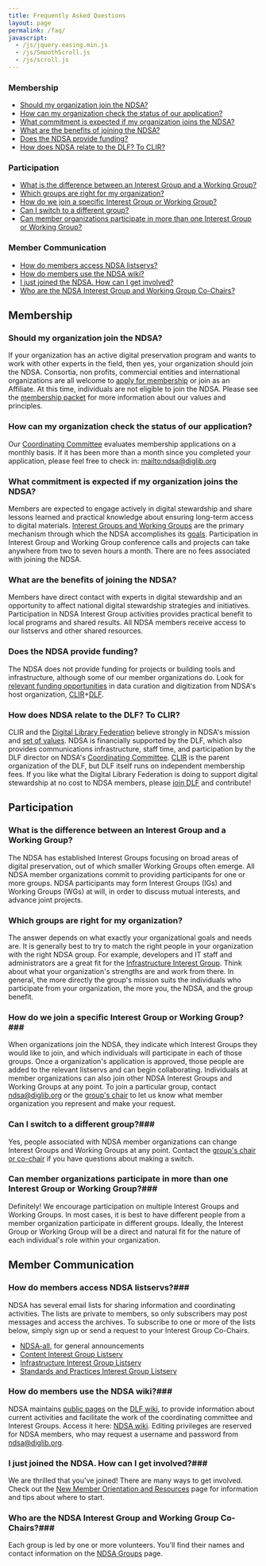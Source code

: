 ```yaml
---
title: Frequently Asked Questions
layout: page
permalink: /faq/
javascript:
  - /js/jquery.easing.min.js
  - /js/SmoothScroll.js
  - /js/scroll.js
---
```


### Membership

- [Should my organization join the NDSA?](#should-my-organization-join-the-ndsa)
- [How can my organization check the status of our application?](#how-can-my-organization-check-the-status-of-our-application)
- [What commitment is expected if my organization joins the NDSA?](#what-commitment-is-expected-if-my-organization-joins-the-ndsa)
- [What are the benefits of joining the NDSA?](#what-are-the-benefits-of-joining-the-ndsa)
- [Does the NDSA provide funding?](#does-the-ndsa-provide-funding)
- [How does NDSA relate to the DLF? To CLIR?](#how-does-ndsa-relate-to-the-dlf-to-clir)

### Participation

- [What is the difference between an Interest Group and a Working Group?](#what-is-the-difference-between-an-interest-group-and-a-working-group)
- [Which groups are right for my organization?](#which-groups-are-right-for-my-organization)
- [How do we join a specific Interest Group or Working Group?](#how-do-we-join-a-specific-interest-group-or-working-group)
- [Can I switch to a different group?](#can-i-switch-to-a-different-group)
- [Can member organizations participate in more than one Interest Group or Working Group?](#can-member-organizations-participate-in-more-than-one-interest-group-or-working-group)

### Member Communication

- [How do members access NDSA listservs?](#how-do-members-access-ndsa-listservs)
- [How do members use the NDSA wiki?](#how-do-members-use-the-ndsa-wiki)
- [I just joined the NDSA. How can I get involved?](#i-just-joined-the-ndsa-how-can-i-get-involved)
- [Who are the NDSA Interest Group and Working Group Co-Chairs?](#who-are-the-ndsa-interest-group-and-working-group-co-chairs)



## Membership

### Should my organization join the NDSA?

If your organization has an active digital preservation program and wants to work with other experts in the field, then yes, your organization should join the NDSA. Consortia, non profits, commercial entities and international organizations are all welcome to [apply for membership](/get-involved/) or join as an Affiliate. At this time, individuals are not eligible to join the NDSA. Please see the [membership packet](/documents/MembershipPacket201103.pdf) for more information about our values and principles.

### How can my organization check the status of our application?

Our [Coordinating Committee](/leadership/) evaluates membership applications on a monthly basis. If it has been more than a month since you completed your application, please feel free to check in: <mailto:ndsa@diglib.org>

### What commitment is expected if my organization joins the NDSA?

Members are expected to engage actively in digital stewardship and share lessons learned and practical knowledge about ensuring long-term access to digital materials. [Interest Groups and Working Groups](/working-groups) are the primary mechanism through which the NDSA accomplishes its [goals](/values). Participation in Interest Group and Working Group conference calls and projects can take anywhere from two to seven hours a month. There are no fees associated with joining the NDSA.

### What are the benefits of joining the NDSA?

Members have direct contact with experts in digital stewardship and an opportunity to affect national digital stewardship strategies and initiatives. Participation in NDSA Interest Group activities provides practical benefit to local programs and shared results. All NDSA members receive access to our listservs and other shared resources.

### Does the NDSA provide funding?

The NDSA does not provide funding for projects or building tools and infrastructure, although some of our member organizations do. Look for [relevant funding opportunities](https://www.diglib.org/opportunities/) in data curation and digitization from NDSA's host organization, [CLIR](https://www.clir.org/)+[DLF](https://www.diglib.org/).

### How does NDSA relate to the DLF? To CLIR?

CLIR and the [Digital Library Federation](https://www.diglib.org/) believe strongly in NDSA's mission and [set of values](/values/). NDSA is financially supported by the DLF, which also provides communications infrastructure, staff time, and participation by the DLF director on NDSA's [Coordinating Committee](/leadership/). [CLIR](https://www.clir.org/) is the parent organization of the DLF, but DLF itself runs on independent membership fees. If you like what the Digital Library Federation is doing to support digital stewardship at no cost to NDSA members, please [join DLF](https://www.diglib.org/members/join/) and contribute!

## Participation

### What is the difference between an Interest Group and a Working Group?
The NDSA has established Interest Groups focusing on broad areas of digital preservation, out of which smaller Working Groups often emerge. All NDSA member organizations commit to providing participants for one or more groups. NDSA participants may form Interest Groups (IGs) and Working Groups (WGs) at will, in order to discuss mutual interests, and advance joint projects.

### Which groups are right for my organization?

The answer depends on what exactly your organizational goals and needs are. It is generally best to try to match the right people in your organization with the right NDSA group. For example, developers and IT staff and administrators are a great fit for the [Infrastructure Interest Group](/working-groups/infrastructure/). Think about what your organization's strengths are and work from there. In general, the more directly the group's mission suits the individuals who participate from your organization, the more you, the NDSA, and the group benefit.

### How do we join a specific Interest Group or Working Group?###

When organizations join the NDSA, they indicate which Interest Groups they would like to join, and which individuals will participate in each of those groups. Once a organization's application is approved, those people are added to the relevant listservs and can begin collaborating. Individuals at member organizations can also join other NDSA Interest Groups and Working Groups at any point. To join a particular group, contact <ndsa@diglib.org> or the [group's chair](/working-groups/) to let us know what member organization you represent and make your request.

### Can I switch to a different group?###

Yes, people associated with NDSA member organizations can change Interest Groups and Working Groups at any point. Contact the [group's chair or co-chair](/working-groups/) if you have questions about making a switch.

### Can member organizations participate in more than one Interest Group or Working Group?###

Definitely! We encourage participation on multiple Interest Groups and Working Groups. In most cases, it is best to have different people from a member organization participate in different groups. Ideally, the Interest Group or Working Group will be a direct and natural fit for the nature of each individual's role within your organization.

## Member Communication

### How do members access NDSA listservs?###

NDSA has several email lists for sharing information and coordinating activities. The lists are private to members, so only subscribers may post messages and access the archives. To subscribe to one or more of the lists below, simply sign up or send a request to your Interest Group Co-Chairs.

- [NDSA-all](https://lists.clir.org/cgi-bin/wa?A0=NDSA-ALL), for general announcements
- [Content Interest Group Listserv](http://lists.clir.org/cgi-bin/wa?A0=NDSA-CONTENT)
- [Infrastructure Interest Group Listserv](http://lists.clir.org/cgi-bin/wa?A0=NDSA-INFRASTRUCTURE)
- [Standards and Practices Interest Group Listserv](http://ndsa.org/working-groups/standards-and-practices/)

### How do members use the NDSA wiki?###

NDSA maintains [public pages](https://wiki.diglib.org/NDSA:Main_Page) on the [DLF wiki](https://wiki.diglib.org/), to provide information about current activities and facilitate the work of the coordinating committee and Interest Groups. Access it here: [NDSA wiki](https://wiki.diglib.org/NDSA:Main_Page). Editing privileges are reserved for NDSA members, who may request a username and password from <ndsa@diglib.org>.

### I just joined the NDSA. How can I get involved?###

We are thrilled that you've joined! There are many ways to get involved. Check out the [New Member Orientation and Resources](/new-members/) page for information and tips about where to start.

### Who are the NDSA Interest Group and Working Group Co-Chairs?###

Each group is led by one or more volunteers. You'll find their names and contact information on the [NDSA Groups](/working-groups/) page.

<div class="scroll-to-top">&nbsp;</div>
